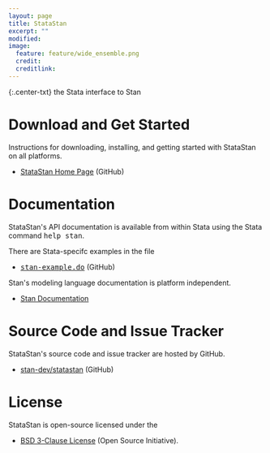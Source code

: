 ```yaml
---
layout: page
title: StataStan
excerpt: ""
modified:
image:
  feature: feature/wide_ensemble.png
  credit:
  creditlink:
---
```


{:.center-txt}
the Stata interface to Stan


# Download and Get Started

Instructions for downloading, installing, and getting started with
StataStan on all platforms.

* <p>
  <a href="https://github.com/stan-dev/statastan">StataStan Home Page</a>
  <span class="note">(GitHub)</span>
  </p>


# Documentation

StataStan's API documentation is available from within Stata using the
Stata command <tt>help stan</tt>.

There are Stata-specifc examples in the file

* <p>
  <a href="https://github.com/stan-dev/statastan/blob/master/stan-example.do"><tt>stan-example.do</tt></a>
  <span class="note">(GitHub)</span>
  </p>

Stan's modeling language documentation is platform independent.

* <p>
  <a href="/documentation/">Stan Documentation</a>
  </p>


# Source Code and Issue Tracker

StataStan's source code and issue tracker are hosted by GitHub.

* <p>
  <a href="https://github.com/stan-dev/statastan">stan-dev/statastan</a>
  <span class="note">(GitHub)</span>
  </p>


# License

StataStan is open-source licensed under the

* <p>
  <a href="https://opensource.org/licenses/BSD-3-Clause">BSD 3-Clause License</a>
  <span class="note">(Open Source Initiative)</span>.
  </p>
